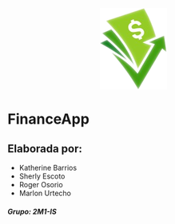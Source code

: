 <p align="center">
  <img src="./resources/assets/logo.png" alt="Logo Image">
</p>

# FinanceApp

## Elaborada por: 
  * Katherine Barrios
  * Sherly Escoto
  * Roger Osorio
  * Marlon Urtecho

##### Grupo: **2M1-IS**